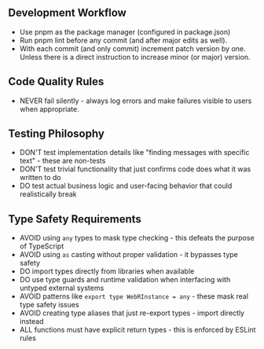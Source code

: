 ## Development Workflow

- Use pnpm as the package manager (configured in package.json)
- Run pnpm lint before any commit (and after major edits as well).
- With each commit (and only commit) increment patch version by one. Unless there is a direct instruction to increase minor (or major) version.

## Code Quality Rules

- NEVER fail silently - always log errors and make failures visible to users when appropriate.

## Testing Philosophy

- DON'T test implementation details like "finding messages with specific text" - these are non-tests
- DON'T test trivial functionality that just confirms code does what it was written to do
- DO test actual business logic and user-facing behavior that could realistically break

## Type Safety Requirements

- AVOID using `any` types to mask type checking - this defeats the purpose of TypeScript
- AVOID using `as` casting without proper validation - it bypasses type safety
- DO import types directly from libraries when available
- DO use type guards and runtime validation when interfacing with untyped external systems
- AVOID patterns like `export type WebRInstance = any` - these mask real type safety issues
- AVOID creating type aliases that just re-export types - import directly instead
- ALL functions must have explicit return types - this is enforced by ESLint rules